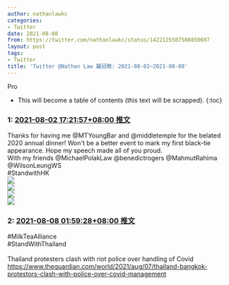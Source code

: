 ```yaml
---
author: nathanlawkc
categories:
- Twitter
date: 2021-08-08
from: https://twitter.com/nathanlawkc/status/1422125507508850697
layout: post
tags:
- Twitter
title: 'Twitter @Nathan Law 羅冠聰: 2021-08-02~2021-08-08'
---
```


Pro

* This will become a table of contents (this text will be scrapped).
{:toc}

### 1: [2021-08-02 17:21:57+08:00 推文](https://twitter.com/nathanlawkc/status/1422125507508850697)

Thanks for having me @MTYoungBar and @middletemple for the belated 2020 annual dinner! Won't be a better event to mark my first black-tie appearance. Hope my speech made all of you proud. <br>With my friends @MichaelPolakLaw @benedictrogers @MahmutRahima @WilsonLeungWS<br>#StandwithHK<br><img style src="https://pbs.twimg.com/media/E7xmPhjWQAE7H1r?format=jpg&name=orig" referrerpolicy="no-referrer"><br><img style src="https://pbs.twimg.com/media/E7xmREZXsAgV24W?format=jpg&name=orig" referrerpolicy="no-referrer"><br><img style src="https://pbs.twimg.com/media/E7xmREZWQAMucYL?format=jpg&name=orig" referrerpolicy="no-referrer"><br><img style src="https://pbs.twimg.com/media/E7xmREZXIAECZxT?format=jpg&name=orig" referrerpolicy="no-referrer">

### 2: [2021-08-08 01:59:28+08:00 推文](https://twitter.com/nathanlawkc/status/1424067684359098377)

#MilkTeaAlliance <br>#StandWithThailand<br><br>Thailand protesters clash with riot police over handling of Covid <a href="https://www.theguardian.com/world/2021/aug/07/thailand-bangkok-protestors-clash-with-police-over-covid-management" target="_blank" rel="noopener noreferrer">https://www.theguardian.com/world/2021/aug/07/thailand-bangkok-protestors-clash-with-police-over-covid-management</a>

